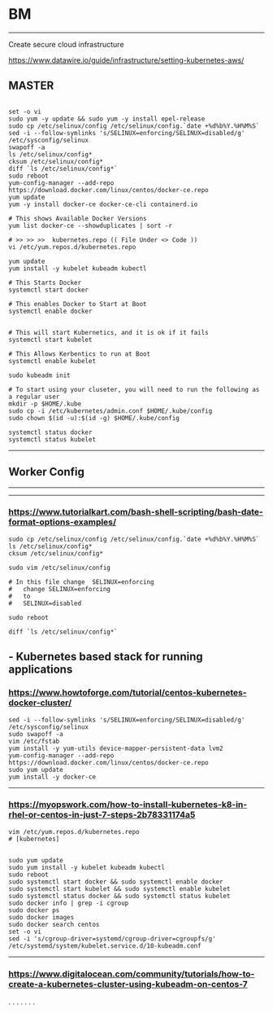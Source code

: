 # BM
---
Create secure cloud infrastructure

https://www.datawire.io/guide/infrastructure/setting-kubernetes-aws/



## MASTER

``` console

set -o vi
sudo yum -y update && sudo yum -y install epel-release
sudo cp /etc/selinux/config /etc/selinux/config.`date +%d%b%Y.%H%M%S`
sed -i --follow-symlinks 's/SELINUX=enforcing/SELINUX=disabled/g' /etc/sysconfig/selinux
swapoff -a
ls /etc/selinux/config*
cksum /etc/selinux/config*
diff `ls /etc/selinux/config*`
sudo reboot
yum-config-manager --add-repo https://download.docker.com/linux/centos/docker-ce.repo
yum update
yum -y install docker-ce docker-ce-cli containerd.io

# This shows Available Docker Versions
yum list docker-ce --showduplicates | sort -r

# >> >> >>  kubernetes.repo (( File Under <> Code ))
vi /etc/yum.repos.d/kubernetes.repo

yum update
yum install -y kubelet kubeadm kubectl

# This Starts Docker
systemctl start docker

# This enables Docker to Start at Boot
systemctl enable docker


# This will start Kubernetics, and it is ok if it fails
systemctl start kubelet

# This Allows Kerbentics to run at Boot
systemctl enable kubelet

sudo kubeadm init 

# To start using your cluseter, you will need to run the following as a regular user
mkdir -p $HOME/.kube
sudo cp -i /etc/kubernetes/admin.conf $HOME/.kube/config
sudo chown $(id -u):$(id -g) $HOME/.kube/config

systemctl status docker
systemctl status kubelet

```
---
## Worker Config
---


---
### https://www.tutorialkart.com/bash-shell-scripting/bash-date-format-options-examples/
``` console
sudo cp /etc/selinux/config /etc/selinux/config.`date +%d%b%Y.%H%M%S`
ls /etc/selinux/config*
cksum /etc/selinux/config*

sudo vim /etc/selinux/config

# In this file change  SELINUX=enforcing
#   change SELINUX=enforcing
#   to 
#   SELINUX=disabled

sudo reboot

diff `ls /etc/selinux/config*`
```

## - Kubernetes based stack for running applications

### https://www.howtoforge.com/tutorial/centos-kubernetes-docker-cluster/

``` console
sed -i --follow-symlinks 's/SELINUX=enforcing/SELINUX=disabled/g' /etc/sysconfig/selinux
sudo swapoff -a
vim /etc/fstab
yum install -y yum-utils device-mapper-persistent-data lvm2
yum-config-manager --add-repo https://download.docker.com/linux/centos/docker-ce.repo
sudo yum update 
yum install -y docker-ce
```

--- 
### https://myopswork.com/how-to-install-kubernetes-k8-in-rhel-or-centos-in-just-7-steps-2b78331174a5

``` console
vim /etc/yum.repos.d/kubernetes.repo
# [kubernetes]


sudo yum update 
sudo yum install -y kubelet kubeadm kubectl
sudo reboot
sudo systemctl start docker && sudo systemctl enable docker
sudo systemctl start kubelet && sudo systemctl enable kubelet
sudo systemctl status docker && sudo systemctl status kubelet
sudo docker info | grep -i cgroup
sudo docker ps
sudo docker images
sudo docker search centos
set -o vi
sed -i 's/cgroup-driver=systemd/cgroup-driver=cgroupfs/g' /etc/systemd/system/kubelet.service.d/10-kubeadm.conf
```

--- 
### https://www.digitalocean.com/community/tutorials/how-to-create-a-kubernetes-cluster-using-kubeadm-on-centos-7

. . . . . . . 
 
